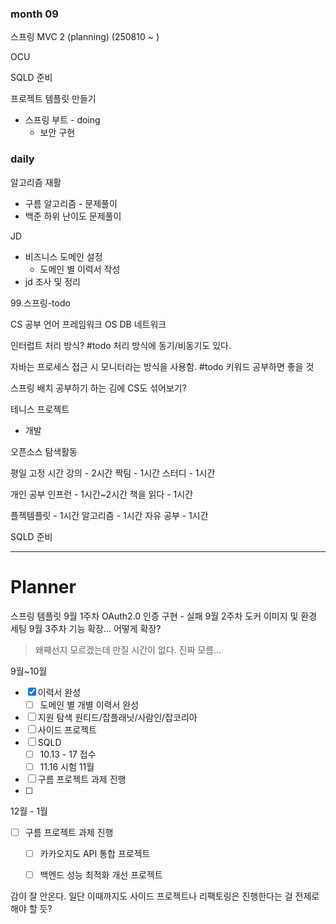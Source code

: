 ### month 09

스프링 MVC 2 (planning) (250810 ~ )

OCU

SQLD 준비

프로젝트 템플릿 만들기	
- 스프링 부트 - doing
	- 보안 구현

### daily
알고리즘 재활
- 구름 알고리즘 - 문제풀이
- 백준 하위 난이도 문제풀이

JD
- 비즈니스 도메인 설정
	- 도메인 별 이력서 작성
- jd 조사 및 정리

99.스프링-todo

CS 공부
언어
프레임워크
OS
DB
네트워크

인터럽트 처리 방식?
#todo 처리 방식에 동기/비동기도 있다.

자바는 프로세스 접근 시 모니터라는 방식을 사용함.
#todo 키워드 공부하면 좋을 것

스프링 배치 공부하기
하는 김에 CS도 섞어보기?

테니스 프로젝트
- 개발

오픈소스 탐색활동

평일 고정 시간
강의 - 2시간
짝팀 - 1시간
스터디 - 1시간

개인 공부
인프런 - 1시간~2시간
책을 읽다 - 1시간

플젝템플릿 - 1시간
알고리즘 - 1시간
자유 공부 - 1시간

SQLD 준비



---

# Planner

스프링 템플릿
9월 1주차 OAuth2.0 인증 구현 - 실패
9월 2주차 도커 이미지 및 환경 세팅
9월 3주차 기능 확장... 어떻게 확장?

> 왜째선지 모르겠는데 만질 시간이 없다. 진짜 모름...

9월~10월

- [x] 이력서 완성
	- [ ] 도메인 별 개별 이력서 완성
- [ ] 지원 탐색 원티드/잡플래닛/사람인/잡코리아
- [ ] 사이드 프로젝트
- [ ] SQLD
	- [ ] 10.13 - 17 접수
	- [ ] 11.16 시험
11월
- [ ] 구름 프로젝트 과제 진행
- [ ] 
12월 - 1월
- [ ] 구름 프로젝트 과제 진행
	- [ ] 카카오지도 API 통합 프로젝트
	- [ ] 백엔드 성능 최적화 개선 프로젝트


감이 잘 안온다. 일단 이때까지도 사이드 프로젝트나 리팩토링은 진행한다는 걸 전제로 해야 할 듯?
